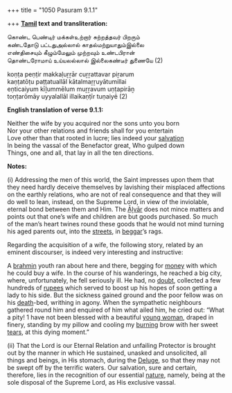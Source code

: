 +++
title = "1050 Pasuram 9.1.1"

+++
**[Tamil](/definition/tamil#history "show Tamil definitions") text and transliteration:**

கொண்ட பெண்டிர் மக்கள்உற்றார் சுற்றத்தவர் பிறரும்  
கண்டதோடு பட்டதுஅல்லால் காதல்மற்றுயாதும்இல்லை  
எண்திசையும் கீழும்மேலும் முற்றவும் உண்டபிரான்  
தொண்டரோமாய் உய்யலல்லால் இல்லைகண்டீர் துணையே (2)

koṇṭa peṇṭir makkaḷuṟṟār cuṟṟattavar piṟarum  
kaṇṭatōṭu paṭṭatuallāl kātalmaṟṟuyātumillai  
eṇticaiyum kīḻummēlum muṟṟavum uṇṭapirāṉ  
toṇṭarōmāy uyyalallāl illaikaṇṭīr tuṇaiyē (2)

**English translation of verse 9.1.1:**

Neither the wife by you acquired nor the sons unto you born  
Nor your other relations and friends shall for you entertain  
Love other than that rooted in lucre; lies indeed your [salvation](/definition/salvation#history "show salvation definitions")  
In being the vassal of the Benefactor great, Who gulped down  
Things, one and all, that lay in all the ten directions.

**Notes:**

\(i\) Addressing the men of this world, the Saint impresses upon them that they need hardly deceive themselves by lavishing their misplaced affections on the earthly relations, who are not of real consequence and that they will do well to lean, instead, on the Supreme Lord, in view of the inviolable, eternal bond between them and Him. The [Āḻvār](/definition/aḻvar#vaishnavism "show Āḻvār definitions") does not mince matters and points out that one’s wife and children are but goods purchased. So much of the man’s heart twines round these goods that he would not mind turning his aged parents out, into the [streets](/definition/street#history "show streets definitions"), in [beggar](/definition/beggar#history "show beggar definitions")’s rags.

Regarding the acquisition of a wife, the following story, related by an eminent discourser, is indeed very interesting and instructive:

A [brahmin](/definition/brahmin#history "show brahmin definitions") youth ran about here and there, begging for [money](/definition/money#history "show money definitions") with which he could buy a wife. In the course of his wanderings, he reached a big city, where, unfortunately, he fell seriously ill. He had, no [doubt](/definition/doubt#history "show doubt definitions"), collected a few hundreds of [rupees](/definition/rupee#history "show rupees definitions") which served to boost up his hopes of soon getting a lady to his side. But the sickness gained ground and the poor fellow was on his [death](/definition/death#history "show death definitions")-bed, writhing in agony. When the sympathetic neighbours gathered round him and enquired of him what ailed him, he cried out: “What a pity! 1 have not been blessed with a beautiful [young woman](/definition/young-women#history "show young woman definitions"), draped in finery, standing by my pillow and cooling my [burning](/definition/burning#history "show burning definitions") brow with her sweet [tears](/definition/tear#history "show tears definitions"), at this dying moment.”

\(ii\) That the Lord is our Eternal Relation and unfailing Protector is brought out by the manner in which He sustained, unasked and unsolicited, all things and beings, in His stomach, during the [Deluge](/definition/deluge#history "show Deluge definitions"), so that they may not be swept off by the terrific waters. Our salvation, sure and certain, therefore, lies in the recognition of our essential [nature](/definition/nature#history "show nature definitions"), namely, being at the sole disposal of the Supreme Lord, as His exclusive vassal.


